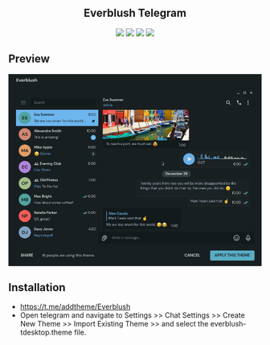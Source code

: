 <h2 align="center"> Everblush Telegram </h2> 

<p align="center">
<img src="https://img.shields.io/github/stars/Everblush/telegram?color=e5c76b&labelColor=22292b&style=for-the-badge"> <img src="https://img.shields.io/github/issues/Everblush/telegram?color=67b0e8&labelColor=22292b&style=for-the-badge">
<img src="https://img.shields.io/static/v1?label=license&message=MIT&color=8ccf7e&labelColor=22292b&style=for-the-badge">
<img src="https://img.shields.io/github/forks/Everblush/telegram?color=e74c4c&labelColor=1b2224&style=for-the-badge"> 
</p>


## Preview 
<img src="./preview.png" align="center">

## Installation 
- https://t.me/addtheme/Everblush
- Open telegram and navigate to Settings >> Chat Settings >> Create New Theme >> Import Existing Theme >> and select the everblush-tdesktop.theme file. 

